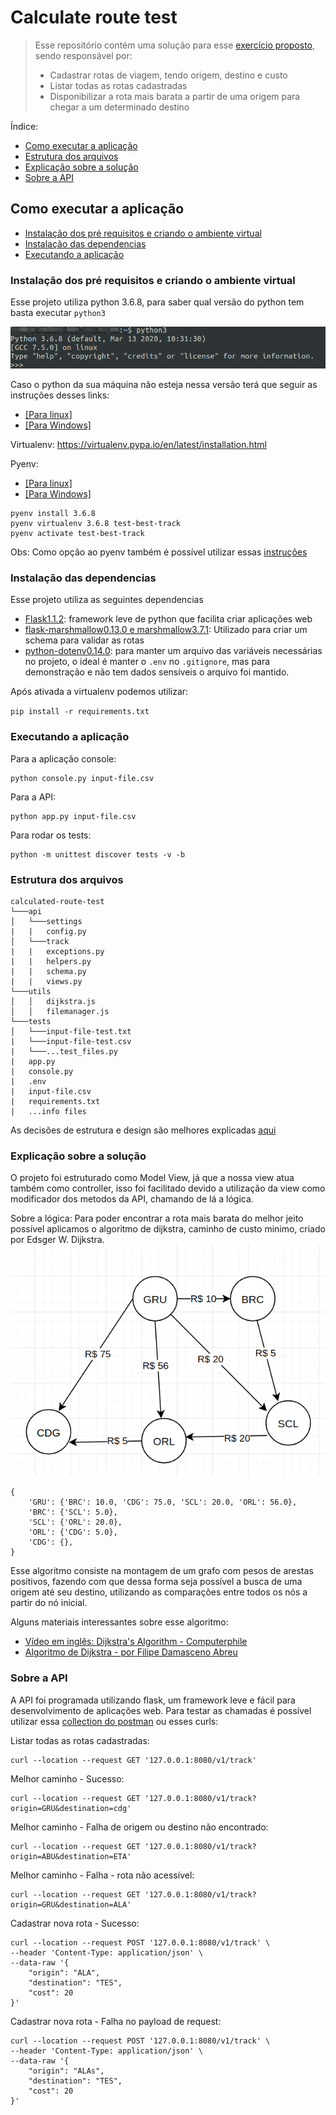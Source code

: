   # Calculate route test
  
> Esse repositório contém uma solução para esse [exercício proposto](README_EXERCICIO.md), sendo responsável por:
>- Cadastrar rotas de viagem, tendo origem, destino e custo
>- Listar todas as rotas cadastradas
>- Disponibilizar a rota mais barata a partir de uma origem para chegar a um determinado destino
  
Índice:
- [Como executar a aplicação](#como-executar-a-aplicação)
- [Estrutura dos arquivos](#estrutura-dos-arquivos)
- [Explicação sobre a solução](#explicação-sobre-a-solução)
- [Sobre a API](#sobre-a-api)
  
## Como executar a aplicação 
  - [Instalação dos pré requisitos e criando o ambiente virtual](#instalação-dos-pré-requisitos-e-criando-o-ambiente-virtual)
  - [Instalação das dependencias](#instalação-das-dependencias)
  - [Executando a aplicação](#executando-a-aplicação)
  
### Instalação dos pré requisitos e criando o ambiente virtual
Esse projeto utiliza python 3.6.8, para saber qual versão do python tem basta executar `python3`
 
![terminal ao utilizar python3](readme_files/python3.png)

Caso o python da sua máquina não esteja nessa versão terá que seguir as instruções desses links:
- <a href="https://docs.python-guide.org/starting/install3/linux/" target="_blank">[Para linux]</a>
- <a href="https://docs.python.org/3/using/windows.html" target_="_blank">[Para Windows]</a>

Virtualenv: https://virtualenv.pypa.io/en/latest/installation.html

Pyenv:
- <a href="https://github.com/pyenv/pyenv#installation" target="_blank">[Para linux]</a>
- <a href="https://github.com/pyenv-win/pyenv-win#installation" target_="_blank">[Para Windows]</a>

```
pyenv install 3.6.8
pyenv virtualenv 3.6.8 test-best-track
pyenv activate test-best-track
```

Obs: Como opção ao pyenv também é possível utilizar essas <a href="https://docs.python.org/3/tutorial/venv.html" target="_blank"> instruções</a>

### Instalação das dependencias
Esse projeto utiliza as seguintes dependencias
- <a href="https://flask.palletsprojects.com/en/1.1.x/" target="_blank">Flask1.1.2</a>: framework leve de python que facilita criar aplicações web
- <a href="https://flask-marshmallow.readthedocs.io/en/latest/" target="_blank">flask-marshmallow0.13.0 e marshmallow3.7.1</a>: Utilizado para criar um schema para validar as rotas 
- <a href="https://pypi.org/project/python-dotenv/" target="_blank">python-dotenv0.14.0</a>: para manter um arquivo das variáveis necessárias no projeto, o ideal é manter o `.env` no `.gitignore`, mas para demonstração e não tem dados sensíveis o arquivo foi mantido.

Após ativada a virtualenv podemos utilizar:

`pip install -r requirements.txt`

### Executando a aplicação
Para a aplicação console:
```
python console.py input-file.csv
```
Para a API:
```
python app.py input-file.csv
```
Para rodar os tests:
```
python -m unittest discover tests -v -b
```
### Estrutura dos arquivos
```
calculated-route-test
└───api
│   └───settings
|   |   config.py
│   └───track
|   |   exceptions.py
|   |   helpers.py
|   |   schema.py
|   |   views.py
└───utils
│   │   dijkstra.js
│   │   filemanager.js
└───tests
│   └───input-file-test.txt
|   └───input-file-test.csv
|   └───...test_files.py
|   app.py
|   console.py
|   .env
|   input-file.csv
|   requirements.txt
|   ...info files
```
As decisões de estrutura e design são melhores explicadas [aqui](#explicando-a-solução)

### Explicação sobre a solução
O projeto foi estruturado como Model View, já que a nossa view atua também como controller, isso foi facilitado devido a utilização da view como modificador dos metodos da API, chamando de lá a lógica.

Sobre a lógica:
Para poder encontrar a rota mais barata do melhor jeito possível aplicamos o algoritmo de dijkstra, caminho de custo minimo, criado por Edsger W. Dijkstra.
![Rascunho do grafo](readme_files/grafo.png)
```
{
    'GRU': {'BRC': 10.0, 'CDG': 75.0, 'SCL': 20.0, 'ORL': 56.0},
    'BRC': {'SCL': 5.0},
    'SCL': {'ORL': 20.0},
    'ORL': {'CDG': 5.0},
    'CDG': {},
}
```

Esse algoritmo consiste na montagem de um grafo com pesos de arestas positivos, fazendo com que dessa forma seja possível a busca de uma origem até seu destino, utilizando as comparações entre todos os nós a partir do nó inicial.

Alguns materiais interessantes sobre esse algoritmo:
- <a href="https://www.youtube.com/watch?v=GazC3A4OQTE" target="_blank">Vídeo em inglês: Dijkstra's Algorithm - Computerphile</a>
- <a href="https://www.youtube.com/watch?v=gpmM0p9feV4" target="_blank">Algoritmo de Dijkstra - por Filipe Damasceno Abreu</a>

### Sobre a API
A API foi programada utilizando flask, um framework leve e fácil para desenvolvimento de aplicações web.
Para testar as chamadas é possível utilizar essa [collection do postman](readme_files/collection_calculate_route.json) ou esses curls:

Listar todas as rotas cadastradas:
```
curl --location --request GET '127.0.0.1:8080/v1/track'
```

Melhor caminho - Sucesso:
```
curl --location --request GET '127.0.0.1:8080/v1/track?origin=GRU&destination=cdg'
```

Melhor caminho - Falha de origem ou destino não encontrado:
```
curl --location --request GET '127.0.0.1:8080/v1/track?origin=ABU&destination=ETA'
```

Melhor caminho - Falha - rota não acessível:
```
curl --location --request GET '127.0.0.1:8080/v1/track?origin=GRU&destination=ALA'
```

Cadastrar nova rota - Sucesso:
```
curl --location --request POST '127.0.0.1:8080/v1/track' \
--header 'Content-Type: application/json' \
--data-raw '{
    "origin": "ALA",
    "destination": "TES",
    "cost": 20
}'
```


Cadastrar nova rota - Falha no payload de request:
```
curl --location --request POST '127.0.0.1:8080/v1/track' \
--header 'Content-Type: application/json' \
--data-raw '{
    "origin": "ALAs",
    "destination": "TES",
    "cost": 20
}'
```

